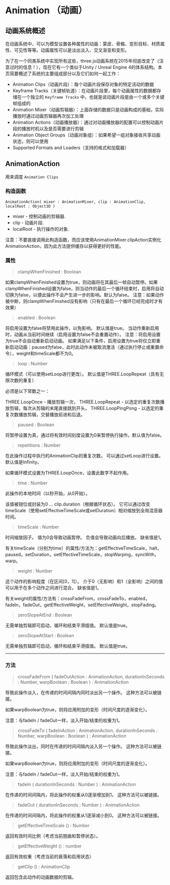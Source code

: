 # Animation （动画）

## 动画系统概述
在动画系统中，可以为模型设置各种属性的动画：蒙皮、骨骼、变形目标、材质属性、可见性等等。动画属性可以是淡出淡入、交叉渐变和变形。

为了在一个同类系统中实现所有这些，three.js动画系统在2015年彻底改变了（注意过时的信息！），现在它有一个类似于Unity / Unreal Engine 4的体系结构。本页简要概述了系统的主要组成部分以及它们如何一起工作：
- Animation Clips（动画片段）：每个动画片段保存对象的特定活动的数据
- Keyframe Tracks（关键帧轨道）：在动画片段里，每个动画属性的数据都存储在一个独立的 `Keyframe Tracks` 中，也就是说动画片段是由一个或多个关键帧组成的
- Animation Mixer（动画剪辑器）：上面存储的数据只是动画构成的基础，实际播放时通过动画剪辑器再次加工处理
- Animation Actions（动画播放器）：通过对动画播放器的配置可以控制动画片段的播放时机以及是否需要进行剪辑
- Animation Object Groups（动画对象组）：如果希望一组对象接收共享动画状态，则可以使用
- Supported Formats and Loaders（支持的格式和加载器）

## AnimationAction
用来调度 `Animation Clips`

### 构造函数
`AnimationAction( mixer : AnimationMixer, clip : AnimationClip, localRoot : Object3D )`
- mixer - 控制动画的剪辑器.
- clip - 动画片段.
- localRoot - 执行操作的对象.

注意：不要直接调用此构造函数，而应该使用AnimationMixer.clipAction实例化AnimationAction，因为此方法提供缓存以获得更好的性能。

### 属性
> clampWhenFinished : Boolean

如果clampWhenFinished设置为true，则动画将在其最后一帧自动暂停。如果clampWhenFinished设置为false，则当动作的最后一个循环结束时，启用将自动切换为false，以便此操作不会产生进一步的影响。默认为false。
注意：如果动作被中断，则clampWhenFinished没有影响（只有在最后一个循环已经完成时才有效果）

> enabled : Boolean

将启用设置为false将禁用此操作，以免影响。 默认值是true。
当动作重新启用时，动画从当前时间继续（启用设置为false不会重置动作）。
注意：将启用设置为true不会自动重新启动动画。 如果满足以下条件，启用设置为true将仅立即重新启动动画：paused为false，此时此动作未被取消激活（通过执行停止或重置命令），weight和timeScale都不为0。

> loop : Number

循环模式（可以使用setLoop进行更改）。 默认值是THREE.LoopRepeat（具有无限次数的重复）

必须是以下常数之一：

THREE.LoopOnce - 播放剪辑一次，
THREE.LoopRepeat - 以选定的重复次数播放剪辑，每次从剪辑的末尾直接跳到开头，
THREE.LoopPingPong - 以选定的重复次数播放剪辑，交替播放前进和后退。

> paused : Boolean

将暂停设置为真，通过将有效时间刻度设置为0来暂停执行操作。默认值为false。

> repetitions : Number

在此操作过程中执行的AnimationClip的重复次数。 可以通过setLoop进行设置。 默认值是Infinity。

如果循环模式设置为THREE.LoopOnce，设置此数字不起作用。

> time : Number

此操作的本地时间（以秒开始，从0开始）。

该值被钳位或封装为0 ... clip.duration（根据循环状态）。 它可以通过改变timeScale（使用setEffectiveTimeScale或setDuration）相对缩放到全局混音器时间。

> timeScale : Number

时间缩放因子。 值为0会导致动画暂停。 负值会导致动画向后播放。 缺省值是1。

有关timeScale（分别为time）的属性/方法为：getEffectiveTimeScale，halt，paused，setDuration，setEffectiveTimeScale，stopWarping，syncWith，warp。

> weight : Number

这个动作的影响程度（在区间[0，1]）。 介于0（无影响）和1（全影响）之间的值可以用于在多个动作之间进行混合。 缺省值是1。

有关weight的属性/方法有：crossFadeFrom，crossFadeTo，enabled，fadeIn，fadeOut，getEffectiveWeight，setEffectiveWeight，stopFading。

> zeroSlopeAtEnd : Boolean

无需单独剪辑即可启动，循环和结束平滑插值。 默认值是true。

> zeroSlopeAtStart : Boolean

无需单独剪辑即可启动，循环和结束平滑插值。 默认值是true。

---

### 方法

> crossFadeFrom ( fadeOutAction : AnimationAction, durationInSeconds : Number, warpBoolean : Boolean ) : AnimationAction

导致此操作淡入，在传递的时间间隔内同时淡出另一个操作。 这种方法可以被链接。

如果warpBoolean为true，则将应用附加的变形（时间尺度的逐渐变化）。

注意：与fadeIn / fadeOut一样，淡入开始/结束的权重为1。

> crossFadeTo ( fadeInAction : AnimationAction, durationInSeconds : Number, warpBoolean : Boolean ) : AnimationAction

导致此操作淡出，同时在传递的时间间隔内淡入另一个操作。 这种方法可以被链接。

如果warpBoolean为true，则将应用附加的变形（时间尺度的逐渐变化）。

注意：与fadeIn / fadeOut一样，淡入开始/结束的权重为1。

> fadeIn ( durationInSeconds : Number ) : AnimationAction

在传递的时间间隔内，将此操作的权重从0逐渐增加到1。 这种方法可以被链接。

> fadeOut ( durationInSeconds : Number ) : AnimationAction

在传递的时间间隔内，将此操作的权重从1逐渐减小到0。 这种方法可以被链接。

> getEffectiveTimeScale () : Number

返回有效时间比例（考虑当前翘曲和暂停状态）。

> getEffectiveWeight () : number

返回有效权重（考虑当前的衰落和启用状态）

> getClip () : AnimationClip

返回包含此动作的动画数据的剪辑。

> 
